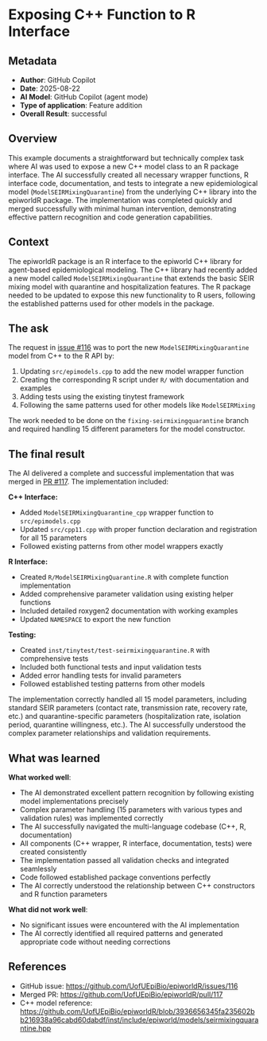 # Exposing C++ Function to R Interface

## Metadata

- **Author**: GitHub Copilot
- **Date**: 2025-08-22
- **AI Model**: GitHub Copilot (agent mode)
- **Type of application**: Feature addition
- **Overall Result**: successful

## Overview

This example documents a straightforward but technically complex task where AI was used to expose a new C++ model class to an R package interface. The AI successfully created all necessary wrapper functions, R interface code, documentation, and tests to integrate a new epidemiological model (`ModelSEIRMixingQuarantine`) from the underlying C++ library into the epiworldR package. The implementation was completed quickly and merged successfully with minimal human intervention, demonstrating effective pattern recognition and code generation capabilities.

## Context

The epiworldR package is an R interface to the epiworld C++ library for agent-based epidemiological modeling. The C++ library had recently added a new model called `ModelSEIRMixingQuarantine` that extends the basic SEIR mixing model with quarantine and hospitalization features. The R package needed to be updated to expose this new functionality to R users, following the established patterns used for other models in the package.

## The ask

The request in [issue #116](https://github.com/UofUEpiBio/epiworldR/issues/116) was to port the new `ModelSEIRMixingQuarantine` model from C++ to the R API by:

1. Updating `src/epimodels.cpp` to add the new model wrapper function
2. Creating the corresponding R script under `R/` with documentation and examples
3. Adding tests using the existing tinytest framework
4. Following the same patterns used for other models like `ModelSEIRMixing`

The work needed to be done on the `fixing-seirmixingquarantine` branch and required handling 15 different parameters for the model constructor.

## The final result

The AI delivered a complete and successful implementation that was merged in [PR #117](https://github.com/UofUEpiBio/epiworldR/pull/117). The implementation included:

**C++ Interface:**
- Added `ModelSEIRMixingQuarantine_cpp` wrapper function to `src/epimodels.cpp`
- Updated `src/cpp11.cpp` with proper function declaration and registration for all 15 parameters
- Followed existing patterns from other model wrappers exactly

**R Interface:**
- Created `R/ModelSEIRMixingQuarantine.R` with complete function implementation
- Added comprehensive parameter validation using existing helper functions
- Included detailed roxygen2 documentation with working examples
- Updated `NAMESPACE` to export the new function

**Testing:**
- Created `inst/tinytest/test-seirmixingquarantine.R` with comprehensive tests
- Included both functional tests and input validation tests
- Added error handling tests for invalid parameters
- Followed established testing patterns from other models

The implementation correctly handled all 15 model parameters, including standard SEIR parameters (contact rate, transmission rate, recovery rate, etc.) and quarantine-specific parameters (hospitalization rate, isolation period, quarantine willingness, etc.). The AI successfully understood the complex parameter relationships and validation requirements.

## What was learned

**What worked well**: 
- The AI demonstrated excellent pattern recognition by following existing model implementations precisely
- Complex parameter handling (15 parameters with various types and validation rules) was implemented correctly
- The AI successfully navigated the multi-language codebase (C++, R, documentation)
- All components (C++ wrapper, R interface, documentation, tests) were created consistently
- The implementation passed all validation checks and integrated seamlessly
- Code followed established package conventions perfectly
- The AI correctly understood the relationship between C++ constructors and R function parameters

**What did not work well**: 
- No significant issues were encountered with the AI implementation
- The AI correctly identified all required patterns and generated appropriate code without needing corrections

## References

- GitHub issue: <https://github.com/UofUEpiBio/epiworldR/issues/116>
- Merged PR: <https://github.com/UofUEpiBio/epiworldR/pull/117>
- C++ model reference: <https://github.com/UofUEpiBio/epiworldR/blob/3936656345fa235602bb216938a96cabd60dabdf/inst/include/epiworld/models/seirmixingquarantine.hpp>